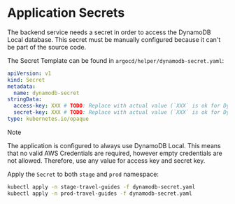 # Application Secrets

The backend service needs a secret in order to access the DynamoDB Local database.
This secret must be manually configured because it can't be part of the source code.

The Secret Template can be found in `argocd/helper/dynamodb-secret.yaml`:

```yaml
apiVersion: v1
kind: Secret
metadata:
  name: dynamodb-secret
stringData:
  access-key: XXX # TODO: Replace with actual value (`XXX` is ok for DynamoDB Local)
  secret-key: XXX # TODO: Replace with actual value (`XXX` is ok for DynamoDB Local)
type: kubernetes.io/opaque

```

> [!NOTE]
> The application is configured to always use DynamoDB Local.
> This means that no valid AWS Credentials are required, however empty credentials are not allowed.
> Therefore, use any value for access key and secret key.

Apply the `Secret` to both `stage` and `prod` namespace:

```bash {"cwd":"../argocd/helper","name":"Apply DynamoDB Secret"}
kubectl apply -n stage-travel-guides -f dynamodb-secret.yaml
kubectl apply -n prod-travel-guides -f dynamodb-secret.yaml
```